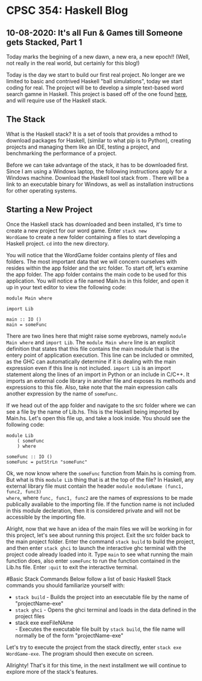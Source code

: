 # CPSC 354: Haskell Blog  

## 10-08-2020: It's all Fun & Games till Someone gets Stacked, Part 1

Today marks the begining of a new dawn, a new era, a new epoch!! (Well, not really in the real world, but certainly for this blog!)

Today is the day we start to build our first real project. No longer are we limited to basic and contrived Haskell "ball simulations", today we start coding for real. The project will be to develop a simple text-based word search gamne in Haskell. This project is based off of the one found <a href="https://www.linkedin.com/learning/learning-haskell-programming/creating-a-project-with-stack?u=2195556">here</a>, and will require use of the Haskell stack. 

## The Stack 
What is the Haskell stack? It is a set of tools that provides a mthod to download packages for Haskell, (similar to what pip is to Python), creating projects and managing them like an IDE, testing a project, and benchmarking the performance of a project. 

Before we can take advantage of the stack, it has to be downloaded first. Since I am using a Windows laptop, the following instructions apply for a Windows machine. Download the Haskell tool stack from <a href="https://docs.haskellstack.org/en/stable/README/"></a>. There will be a link to an executable binary for Windows, as well as installation instructions for other operating systems. 

## Starting a New Project
Once the Haskell stack has downloaded and been installed, it's time to create a new project for our word game. Enter <code>stack new WordGame</code> to create a new folder containing a files to start developing a Haskell project. <code>cd</code> into the new directory. 

You will notice that the WordGame folder contains plenty of files and folders. The most important data that we will concern ourselves with resides within the app folder and the src folder. To start off, let's examine the app folder. The app folder contains the main code to be used for this application. You will notice a file named Main.hs in this folder, and open it up in your text editor to view the following code: 
<pre><code>module Main where

import Lib

main :: IO ()
main = someFunc
</code></pre>
There are two lines here that might raise some eyebrows, namely <code>module Main where</code> and <code>import Lib</code>. The <code>module Main where</code> line is an explicit definition that states that this file contains the main module that is the entery point of application execution. This line can be included or ommited, as the GHC can automatically determine if it is dealing with the main expression even if this line is not included. <code>import Lib</code> is an import statement along the lines of an import in Python or an include in C/C++. It imports an external code library in another file and exposes its methods and expressions to this file. Also, take note that the main expression calls another expression by the name of <code>someFunc</code>.

If we head out of the app folder and navigate to the src folder where we can see a file by the name of Lib.hs. This is the Haskell being imported by Main.hs. Let's open this file up, and take a look inside. You should see the following code: 
<pre><code>module Lib
    ( someFunc
    ) where

someFunc :: IO ()
someFunc = putStrLn "someFunc"
</code></pre>
Ok, we now know where the <code>someFunc</code> function from Main.hs is coming from. But what is this <code>module Lib</code> thing that is at the top of the file? In Haskell, any external library file must contain the header <code>module moduleName (func1, func2, func3) where</code>, where <code>func, func1, func2</code> are the names of expressions to be made publically available to the importing file. If the function name is not included in this module decleration, then it is considered private and will not be accessible by the importing file. 

Alright, now that we have an idea of the main files we will be working in for this project, let's see about running this project. Exit the src folder back to the main project folder. Enter the command <code>stack build</code> to build the project, and then enter <code>stack ghci</code> to launch the interactive ghc terminal with the project code already loaded into it. Type <code>main</code> to see what running the main function does, also enter <code>someFunc</code> to run the function contained in the Lib.hs file. Enter <code>:quit</code> to exit the interactive terminal. 

#Basic Stack Commands
Below follow a list of basic Haskell Stack commands you should familiarize yourself with: 
<ul>
  <li><code>stack build</code> - Builds the project into an executable file by the name of "projectName-exe"</li>
  <li><code>stack ghci</code> - Opens the ghci terminal and loads in the data defined in the project files</li>
  <li>stack exe exeFileNAme</li> - Executes the executable file built by <code>stack build</code>, the file name will normally be of the form "projectName-exe"
</ul>
Let's try to execute the project from the stack directly, enter <code>stack exe WordGame-exe</code>. The program should then execute on screen. 

Allrighty! That's it for this time, in the next installment we will continue to explore more of the stack's features. 
